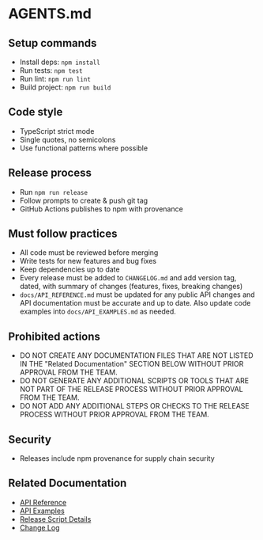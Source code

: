 # AGENTS.md

## Setup commands

-   Install deps: `npm install`
-   Run tests: `npm test`
-   Run lint: `npm run lint`
-   Build project: `npm run build`

## Code style

-   TypeScript strict mode
-   Single quotes, no semicolons
-   Use functional patterns where possible

## Release process

-   Run `npm run release`
-   Follow prompts to create & push git tag
-   GitHub Actions publishes to npm with provenance

## Must follow practices

-   All code must be reviewed before merging
-   Write tests for new features and bug fixes
-   Keep dependencies up to date
-   Every release must be added to `CHANGELOG.md` and add version tag, dated, with summary of changes (features, fixes, breaking changes)
-   `docs/API_REFERENCE.md` must be updated for any public API changes and API documentation must be accurate and up to date. Also update code examples into `docs/API_EXAMPLES.md` as needed.

## Prohibited actions

-   DO NOT CREATE ANY DOCUMENTATION FILES THAT ARE NOT LISTED IN THE "Related Documentation" SECTION BELOW WITHOUT PRIOR APPROVAL FROM THE TEAM.
-   DO NOT GENERATE ANY ADDITIONAL SCRIPTS OR TOOLS THAT ARE NOT PART OF THE RELEASE PROCESS WITHOUT PRIOR APPROVAL FROM THE TEAM.
-   DO NOT ADD ANY ADDITIONAL STEPS OR CHECKS TO THE RELEASE PROCESS WITHOUT PRIOR APPROVAL FROM THE TEAM.

## Security

-   Releases include npm provenance for supply chain security

## Related Documentation

-   [API Reference](docs/API_REFERENCE.md)
-   [API Examples](docs/API_EXAMPLES.md)
-   [Release Script Details](scripts/TAG-RELEASE.md)
-   [Change Log](CHANGELOG.md)
